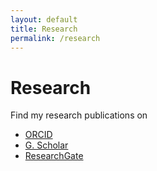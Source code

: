 ```yaml
---
layout: default
title: Research
permalink: /research
---
```


# Research
Find my research publications on
- [ORCID](https://orcid.org/0000-0002-7477-7600)
- [G. Scholar](https://scholar.google.de/citations?user=Isec9tEAAAAJ&hl=da)
- [ResearchGate](https://www.researchgate.net/profile/Frederik-Bous)


